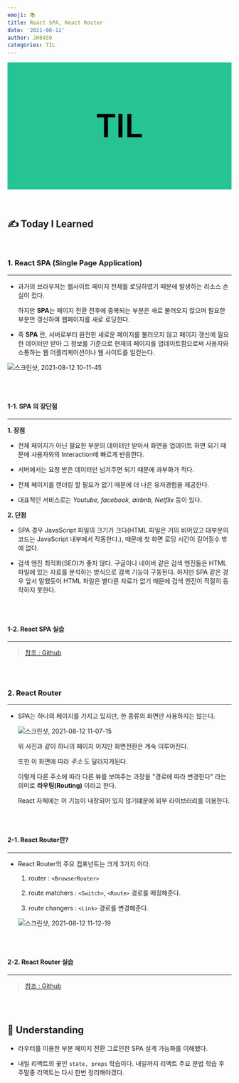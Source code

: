 ```yaml
---
emoji: 📚
title: React SPA, React Router
date: '2021-08-12'
author: JH8459
categories: TIL
---
```


![github-blog.png](../../../assets/common/til.jpeg)

<br>

## ✍️ **T**oday **I** **L**earned

<br>

### 1. React SPA (Single Page Application)

---

- 과거의 브라우저는 웹사이트 페이지 전체를 로딩하였기 때문에 발생하는 리소스 손실이 컸다.

  하지만 **SPA**는 페이지 전환 전후에 중복되는 부분은 새로 불러오지 않으며 필요한 부분만 갱신하여 웹페이지를 새로 로딩한다.

- 즉 **SPA** 란, 서버로부터 완전한 새로운 페이지를 불러오지 않고 페이지 갱신에 필요한 데이터만 받아 그 정보를 기준으로 현재의 페이지를 업데이트함으로써 사용자와 소통하는 웹 어플리케이션이나 웹 사이트를 일컫는다.

![스크린샷, 2021-08-12 10-11-45](https://user-images.githubusercontent.com/83164003/129123147-be55270e-249a-48c7-b784-20ac02cbd625.png)

<br>
<br>

#### 1-1. SPA 의 장단점

---

**1. 장점**

- 전체 페이지가 아닌 필요한 부분의 데이터만 받아서 화면을 업데이트 하면 되기 때문에 사용자와의 Interaction에 빠르게 반응한다.

- 서버에서는 요청 받은 데이터만 넘겨주면 되기 때문에 과부화가 적다.

- 전체 페이지를 렌더링 할 필요가 없기 때문에 더 나은 유저경험을 제공한다.

- 대표적인 서비스로는 _Youtube, facebook, airbnb, Netflix_ 등이 있다.

**2. 단점**

- SPA 경우 JavaScript 파일의 크기가 크다(HTML 파일은 거의 비어있고 대부분의 코드는 JavaScript 내부에서 작동한다.), 때문에 첫 화면 로딩 시간이 길어질수 밖에 없다.

- 검색 엔진 최적화(SEO)가 좋지 않다. 구글이나 네이버 같은 검색 엔진들은 HTML 파일에 있는 자료를 분석하는 방식으로 검색 기능이 구동된다. 하지만 SPA 같은 경우 앞서 말했듯이 HTML 파일은 별다른 자료가 없기 때문에 검색 엔진이 적절히 동작하지 못한다.

<br>
<br>

#### 1-2. React SPA 실습

---

> <a href="https://github.com/JH8459/im-sprint-react-twittler-spa" target="_blank"> 참조 : Github </a>

<br>
<br>

### 2. React Router

---

- SPA는 하나의 페이지를 가지고 있지만, 한 종류의 화면만 사용하지는 않는다.

  ![스크린샷, 2021-08-12 11-07-15](https://user-images.githubusercontent.com/83164003/129127515-374f088f-a9f8-470c-bb2d-ec0d7c1311a8.png)

  위 사진과 같이 하나의 페이지 이지만 화면전환은 계속 이루어진다.

  또한 이 화면에 따라 _주소_ 도 달라지게된다.

  이렇게 다른 주소에 따라 다른 뷰를 보여주는 과장을 "경로에 따라 변경한다" 라는 의미로 **라우팅(Routing)** 이라고 한다.

  React 자체에는 이 기능이 내장되어 있지 않기떄문에 외부 라이브러리를 이용한다.

<br>
<br>

#### 2-1. React Router란?

---

- React Router의 주요 컴포넌트는 크게 3가지 이다.

  1. router : `<BrowserRouter>`

  2. route matchers : `<Switch>`, `<Route>` 경로를 매칭해준다.

  3. route changers : `<Link>` 경로를 변경해준다.

  ![스크린샷, 2021-08-12 11-12-19](https://user-images.githubusercontent.com/83164003/129127899-e5f5a7c1-6fef-4b4a-a856-1b131ac62e5d.png)

<br>
<br>

#### 2-2. React Router 실습

---

> <a href="https://github.com/JH8459/CodeStates/tree/master/React/react-router" target="_blank"> 참조 : Github </a>

<br>
<br>

## 🤔 Understanding

- 라우터를 이용한 부분 페이지 전환 그로인한 SPA 설계 가능화를 이해했다.

- 내일 리액트의 꽃인 `state, props` 학습이다. 내일까지 리액트 주요 문법 학습 후 주말중 리액트는 다시 한번 정리해야겠다.

<br>
<br>

